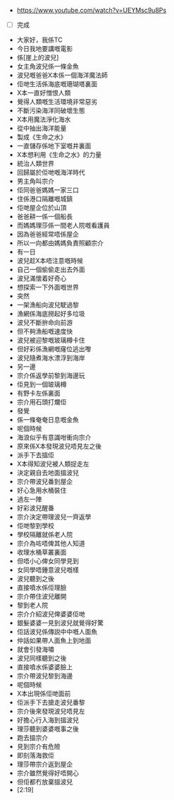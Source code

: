 - https://www.youtube.com/watch?v=UEYMsc9u8Ps
- [ ] 完成
- 大家好，我係TC
- 今日我地要講嘅電影
- 係[崖上的波兒]
- 女主角波兒係一條金魚
- 波兒嘅爸爸X本係一個海洋魔法師
- 佢哋生活係海底嘅珊瑚塔裏面
- X本一直好憎恨人類
- 覺得人類嘅生活環境非常惡劣
- 不斷污染海洋同破壞生態
- X本用魔法淨化海水
- 從中抽出海洋能量
- 製成《生命之水》
- 一直儲存係地下室嘅井裏面
- X本想利用《生命之水》的力量
- 統治人類世界
- 回歸屬於佢哋嘅海洋時代
- 男主角叫宗介
- 佢同爸爸媽媽一家三口
- 住係港口隔離嘅城鎮
- 佢哋屋企位於山頂
- 爸爸耕一係一個船長
- 而媽媽理莎係一間老人院嘅看護員
- 因為爸爸經常唔係屋企
- 所以一向都由媽媽負責照顧宗介
- 有一日
- 波兒趁X本唔注意嘅時候
- 自己一個偷偷走出去外面
- 波兒滿懷着好奇心
- 想探索一下外面嘅世界
- 突然
- 一架漁船向波兒駛過黎
- 漁網係海底撈起好多垃圾
- 波兒不斷拚命向前游
- 但不夠漁船嘅速度快
- 波兒被迎黎嘅玻璃樽卡住
- 但好彩係漁網嘅窿位逃出嚟
- 波兒隨煮海水漂浮到海岸
- 另一邊
- 宗介係返學前黎到海邊玩
- 佢見到一個玻璃樽
- 有野卡左係裏面
- 宗介用石頭打爛佢
- 發覺
- 係一條奄奄日息嘅金魚
- 呢個時候
- 海浪似乎有意識咁衝向宗介
- 原來係X本發現波兒唔見左之後
- 派手下去搵佢
- X本得知波兒被人類捉走左
- 決定親自去地面搵波兒
- 宗介帶波兒番到屋企
- 好心急用水桶裝住
- 過左一陣
- 好彩波兒醒番
- 宗介決定帶理波兒一齊返學
- 佢哋黎到學校
- 學校隔離就係老人院
- 宗介為咗唔俾其他人知道
- 收理水桶草叢裏面
- 但唔小心俾女同學見到
- 女同學唔鍾意波兒嘅樣
- 波兒聽到之後
- 直接噴水係佢理臉
- 宗介帶住波兒離開
- 黎到老人院
- 宗介介紹波兒俾婆婆佢哋
- 銀髮婆婆一見到波兒就覺得好驚
- 佢話波兒係傳説中中嘅人面魚
- 仲話如果帶人面魚上到地面
- 就會引發海嘯
- 波兒同樣聽到之後
- 直接噴水係婆婆臉上
- 宗介帶波兒黎到海邊
- 呢個時候
- X本出現係佢哋面前
- 佢派手下去搶走波兒番黎
- 宗介後來發現波兒唔見左
- 好擔心行入海到搵波兒
- 理莎聽到婆婆嘅事之後
- 跑去搵宗介
- 見到宗介有危險
- 即刻落海救佢
- 理莎帶宗介返到屋企
- 宗介雖然覺得好唔開心
- 但佢都冇放棄搵波兒
- [2:19]
